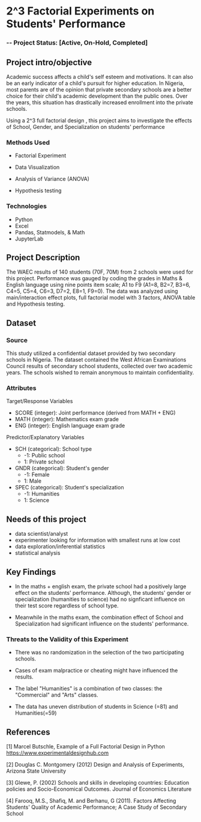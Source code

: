 # 2^3 Factorial Experiments on Students' Performance

### -- Project Status: [Active, On-Hold, Completed]
## Project intro/objective
Academic success affects a child's self esteem and motivations. It can also be an early indicator of a child's pursuit for higher education. In Nigeria, most parents are of the opinion that private secondary schools are a better choice for their child's academic development than the public ones. Over the years, this situation has drastically increased enrollment into the private schools.


Using a 2^3 full factorial design , this project aims to investigate the effects of School, Gender, and Specialization on students' performance

### Methods Used

* Factorial Experiment 

* Data Visualization

* Analysis of Variance (ANOVA) 

* Hypothesis testing

### Technologies

* Python
* Excel
* Pandas, Statmodels, & Math
* JupyterLab

## Project Description
The WAEC results of 140  students (70F, 70M) from 2 schools were used for this project. Performance was gauged by coding the grades in Maths & English language using nine points item scale; A1 to F9 (A1=8, B2=7, B3=6, C4=5, C5=4, C6=3, D7=2, E8=1, F9=0). The data was analyzed using main/interaction effect plots, full factorial model with 3 factors, ANOVA table and Hypothesis testing.

## Dataset 
### Source 
This study utilized a confidential dataset provided by two secondary schools in Nigeria. The dataset contained the West African Examinations Council results of secondary school students, collected over two academic years. The schools wished to remain anonymous to maintain confidentiality.
### Attributes

Target/Response Variables

- SCORE (integer): Joint performance (derived from MATH + ENG)
- MATH (integer): Mathematics exam grade
- ENG (integer): English language exam grade


Predictor/Explanatory Variables

- SCH (categorical): School type
    - -1: Public school
    - 1: Private school
- GNDR (categorical): Student's gender
    - -1: Female
    - 1: Male
- SPEC (categorical): Student's specialization
    - -1: Humanities
    - 1: Science

## Needs of this project
* data scientist/analyst
* experimenter looking for information with smallest runs at low cost
* data exploration/inferential statistics
* statistical analysis

## Key Findings

* In the maths + english exam, the private school had a positively large effect on the students' performance. Although, the students'
gender or specialization (humanities to science) had no signficant influence on their test score regardless of school type.

* Meanwhile in the maths exam, the combination effect of School and Specialization had significant influence on the students' performance.

### Threats to the Validity of this Experiment

* There was no randomization in the selection of the two participating schools.

* Cases of exam malpractice or cheating might have influenced the results.

* The label "Humanities" is a combination of two classes: the "Commercial" and "Arts" classes.

* The data has uneven distribution of students in Science (=81) and Humanities(=59)

## References
[1]  Marcel Butschle, Example of a Full Factorial Design in Python https://www.experimentaldesignhub.com

[2] Douglas C. Montgomery (2012) Design and Analysis of Experiments, Arizona State University

[3] Glewe, P. (2002) Schools and skills in developing countries: Education policies and Socio-Economical Outcomes. Journal of Economics Literature

[4] Farooq, M.S., Shafiq, M. and Berhanu, G (2011). Factors Affecting Students' Quality of Academic Performance; A Case Study of Secondary School




